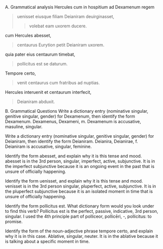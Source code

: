 A. Grammatical analysis
Hercules cum in hospitium ad Dexamenum regem
> uenisset eiusque filiam Deianiram deuirginasset,
>>volebat eam uxorem ducere.

cum Hercules abesset, 
>centaurus Eurytion petit Deianiram uxorem.

quia pater eius centaurum timebat,
>pollicitus est se daturum.

Tempore certo, 
>venit centaurus cum fratribus ad nuptias.

Hercules interuenit et centaurum interfecit,
>Deianiram abduxit.

B. Grammatical Questions
Write a dictionary entry (nominative singular, genitive singular, gender) for Dexamenum, then identify the form Dexamenum. 
Dexamenus, Dexameni, m. Dexamenum is accusative, masuline, singular. 

Write a dictionary entry (nominative singular, genitive singular, gender) for Deianiram, then identify the form Deianiram.
Deianira, Deianirae, f. Deianiram is accusative, singular, feminine.

Identify the form abesset, and explain why it is this tense and mood.
abesset is in the 3rd person, singular, imperfect, active, subjunctive. It is in the imperfect subjunctive because it is an ongoing event in the past that is unsure of officially happening. 

Identify the form uenisset, and explain why it is this tense and mood.
venisset is in the 3rd person singular, pluperfect, active, subjunctive. It is in the pluperfect subjunctive because it is an isolated moment in time that is unsure of officially happening.

Identify the form pollicitus est. What dictionary form would you look under to find this verb?
Pollicitus est is the perfect, passive, indicative, 3rd person, singular. I used the 4th principle part of polliceor, pollicēri, -, pollicitus: to promise. 

Identify the form of the noun-adjective phrase tempore certo, and explain why it is in this case.
Ablative, singular, neuter. It is in the ablative because it is talking about a specific moment in time. 


